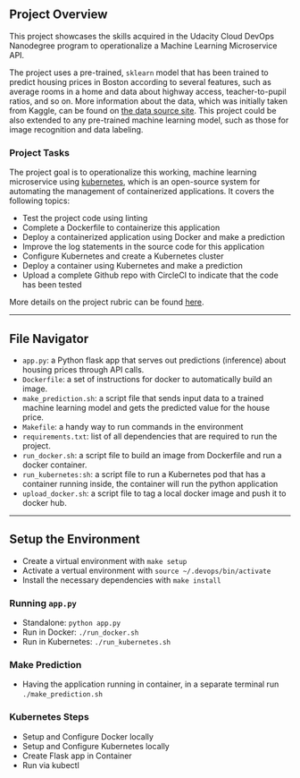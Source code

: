 [![<abdisag1>](https://circleci.com/gh/abdisag1/Udaciy_DevOps_Microservices.svg?style=svg)](https://circleci.com/gh/abdisag1/Udaciy_DevOps_Microservices)
## Project Overview

This project showcases the skills acquired in the Udacity Cloud DevOps Nanodegree program to operationalize a Machine Learning Microservice API.

The project uses a pre-trained, `sklearn` model that has been trained to predict housing prices in Boston according to several features, such as average rooms in a home and data about highway access, teacher-to-pupil ratios, and so on. More information about the data, which was initially taken from Kaggle, can be found on [the data source site](https://www.kaggle.com/c/boston-housing). This project could be also extended to any pre-trained machine learning model, such as those for image recognition and data labeling.

### Project Tasks

The project goal is to operationalize this working, machine learning microservice using [kubernetes](https://kubernetes.io/), which is an open-source system for automating the management of containerized applications. It covers the following topics:

* Test the project code using linting
* Complete a Dockerfile to containerize this application
* Deploy a containerized application using Docker and make a prediction
* Improve the log statements in the source code for this application
* Configure Kubernetes and create a Kubernetes cluster
* Deploy a container using Kubernetes and make a prediction
* Upload a complete Github repo with CircleCI to indicate that the code has been tested

More details on the project rubric can be found [here](https://review.udacity.com/#!/rubrics/2576/view).

---

## File Navigator

* `app.py`: a Python flask app that serves out predictions (inference) about housing prices through API calls.
* `Dockerfile`: a set of instructions for docker to automatically build an image.
* `make_prediction.sh`: a script file that sends input data to a trained machine learning model and gets the predicted value for the house price.
* `Makefile`: a handy way to run commands in the environment
* `requirements.txt`: list of all dependencies that are required to run the project.
* `run_docker.sh`: a script file to build an image from Dockerfile and run a docker container.
* `run_kubernetes:sh`: a script file to run a Kubernetes pod that has a container running inside, the container will run the python application
* `upload_docker.sh`: a script file to tag a local docker image and push it to docker hub.

---

## Setup the Environment

* Create a virtual environment with `make setup`
* Activate a vertual environment with `source ~/.devops/bin/activate`
* Install the necessary dependencies with `make install`

### Running `app.py`

* Standalone:  `python app.py`
* Run in Docker:  `./run_docker.sh`
* Run in Kubernetes:  `./run_kubernetes.sh`

### Make Prediction

* Having the application running in container, in a separate terminal run `./make_prediction.sh`
    
### Kubernetes Steps

* Setup and Configure Docker locally
* Setup and Configure Kubernetes locally
* Create Flask app in Container
* Run via kubectl

